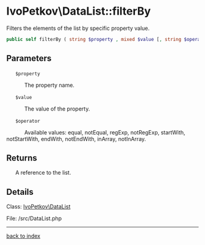 # IvoPetkov\DataList::filterBy

Filters the elements of the list by specific property value.

```php
public self filterBy ( string $property , mixed $value [, string $operator = 'equal' ] )
```

## Parameters

&nbsp;&nbsp;&nbsp;&nbsp;&nbsp;&nbsp;`$property`

&nbsp;&nbsp;&nbsp;&nbsp;&nbsp;&nbsp;&nbsp;&nbsp;&nbsp;&nbsp;&nbsp;&nbsp;The property name.

&nbsp;&nbsp;&nbsp;&nbsp;&nbsp;&nbsp;`$value`

&nbsp;&nbsp;&nbsp;&nbsp;&nbsp;&nbsp;&nbsp;&nbsp;&nbsp;&nbsp;&nbsp;&nbsp;The value of the property.

&nbsp;&nbsp;&nbsp;&nbsp;&nbsp;&nbsp;`$operator`

&nbsp;&nbsp;&nbsp;&nbsp;&nbsp;&nbsp;&nbsp;&nbsp;&nbsp;&nbsp;&nbsp;&nbsp;Available values: equal, notEqual, regExp, notRegExp, startWith, notStartWith, endWith, notEndWith, inArray, notInArray.

## Returns

&nbsp;&nbsp;&nbsp;&nbsp;&nbsp;&nbsp;A reference to the list.

## Details

Class: [IvoPetkov\DataList](ivopetkov.datalist.class.md)

File: /src/DataList.php

---

[back to index](index.md)

